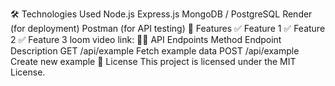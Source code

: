 🛠 Technologies Used
Node.js
Express.js
MongoDB / PostgreSQL
Render (for deployment)
Postman (for API testing)
📌 Features
✅ Feature 1
✅ Feature 2
✅ Feature 3
loom video link:
👨‍💻 API Endpoints
Method	Endpoint	Description
GET	/api/example	Fetch example data
POST	/api/example	Create new example
📜 License
This project is licensed under the MIT License.
